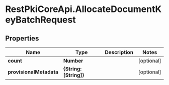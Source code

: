 # RestPkiCoreApi.AllocateDocumentKeyBatchRequest

## Properties
Name | Type | Description | Notes
------------ | ------------- | ------------- | -------------
**count** | **Number** |  | [optional] 
**provisionalMetadata** | **{String: [String]}** |  | [optional] 

